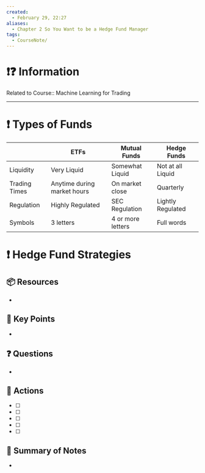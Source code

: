 ```yaml
---
created:
  - February 29, 22:27
aliases:
  - Chapter 2 So You Want to be a Hedge Fund Manager
tags:
  - CourseNote/
---
```


# ❗❓ Information

Related to Course:: Machine Learning for Trading

---
# ❗ Types of Funds

|               | ETFs                        | Mutual Funds      | Hedge Funds       |
| ------------- | --------------------------- | ----------------- | ----------------- |
| Liquidity     | Very Liquid                 | Somewhat Liquid   | Not at all Liquid |
| Trading Times | Anytime during market hours | On market close   | Quarterly         |
| Regulation    | Highly Regulated            | SEC Regulation    | Lightly Regulated |
| Symbols       | 3 letters                   | 4 or more letters | Full words        |
# ❗ Hedge Fund Strategies


## 📦 Resources
- 
## 🔑 Key Points
- 
## ❓ Questions
- 
## 🎯 Actions
- [ ] 
- [ ] 
- [ ] 
- [ ] 
- [ ] 
## 📃 Summary of Notes
- 